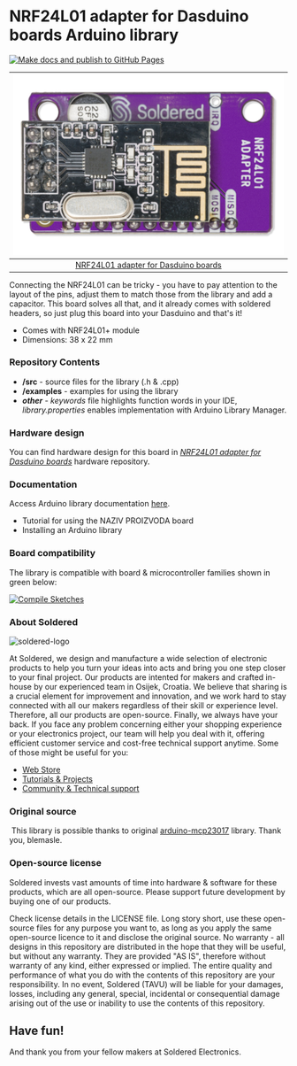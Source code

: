 # NRF24L01 adapter for Dasduino boards Arduino library

[![Make docs and publish to GitHub Pages](https://github.com/SolderedElectronics/Soldered-nRF24-Radio-Module-Arduino-Library/actions/workflows/make_docs.yml/badge.svg?branch=dev)](https://github.com/SolderedElectronics/Soldered-nRF24-Radio-Module-Arduino-Library/actions/workflows/make_docs.yml)

| ![NRF24L01 adapter for Dasduino boards](https://github.com/SolderedElectronics/NRF24L01-adapter-for-Dasduino-boards-hardware-design/blob/main/OUTPUTS/V1.1.1/333059.jpg) |
| :----------------------------------------------------------------------------------------------------------------------------------------------------------------------: |
|                                                   [NRF24L01 adapter for Dasduino boards](https://www.solde.red/333059)                                                   |

Connecting the NRF24L01 can be tricky - you have to pay attention to the layout of the pins, adjust them to match those from the library and add a capacitor. This board solves all that, and it already comes with soldered headers, so just plug this board into your Dasduino and that's it!

- Comes with NRF24L01+ module
- Dimensions: 38 x 22 mm

### Repository Contents

- **/src** - source files for the library (.h & .cpp)
- **/examples** - examples for using the library
- **_other_** - _keywords_ file highlights function words in your IDE, _library.properties_ enables implementation with Arduino Library Manager.

### Hardware design

You can find hardware design for this board in [_NRF24L01 adapter for Dasduino boards_](https://github.com/SolderedElectronics/NRF24L01-adapter-for-Dasduino-boards-hardware-design) hardware repository.

### Documentation

Access Arduino library documentation [here](https://SolderedElectronics.github.io/Soldered-nRF24-Radio-Module-Arduino-Library/).

- Tutorial for using the NAZIV PROIZVODA board
- Installing an Arduino library

### Board compatibility

The library is compatible with board & microcontroller families shown in green below:

[![Compile Sketches](http://github-actions.40ants.com/e-radionicacom/Soldered-nRF24-Radio-Module-Arduino-Library/matrix.svg?branch=dev&only=Compile%20Sketches)](https://github.com/SolderedElectronics/Soldered-nRF24-Radio-Module-Arduino-Library/actions/workflows/compile_test.yml)

### About Soldered

<img src="https://raw.githubusercontent.com/e-radionicacom/Soldered-nRF24-Radio-Module-Arduino-Library/dev/extras/Soldered-logo-color.png" alt="soldered-logo" width="500"/>

At Soldered, we design and manufacture a wide selection of electronic products to help you turn your ideas into acts and bring you one step closer to your final project. Our products are intented for makers and crafted in-house by our experienced team in Osijek, Croatia. We believe that sharing is a crucial element for improvement and innovation, and we work hard to stay connected with all our makers regardless of their skill or experience level. Therefore, all our products are open-source. Finally, we always have your back. If you face any problem concerning either your shopping experience or your electronics project, our team will help you deal with it, offering efficient customer service and cost-free technical support anytime. Some of those might be useful for you:

- [Web Store](https://www.soldered.com/shop)
- [Tutorials & Projects](https://soldered.com/learn)
- [Community & Technical support](https://soldered.com/community)

### Original source

​
This library is possible thanks to original [arduino-mcp23017](https://github.com/blemasle/arduino-mcp23017) library. Thank you, blemasle.

### Open-source license

Soldered invests vast amounts of time into hardware & software for these products, which are all open-source. Please support future development by buying one of our products.

Check license details in the LICENSE file. Long story short, use these open-source files for any purpose you want to, as long as you apply the same open-source licence to it and disclose the original source. No warranty - all designs in this repository are distributed in the hope that they will be useful, but without any warranty. They are provided "AS IS", therefore without warranty of any kind, either expressed or implied. The entire quality and performance of what you do with the contents of this repository are your responsibility. In no event, Soldered (TAVU) will be liable for your damages, losses, including any general, special, incidental or consequential damage arising out of the use or inability to use the contents of this repository.

## Have fun!

And thank you from your fellow makers at Soldered Electronics.
